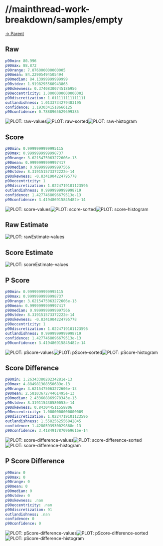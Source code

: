 
# //mainthread-work-breakdown/samples/empty

[→ Parent](../..)


## Raw


```yaml
p90min: 80.996
p90max: 88.872
p90range: 7.876000000000005
p90mean: 84.22905494505494
p90median: 84.13999999999999
p90stdev: 1.9198295560943863
p90skewness: 0.37408300745186956
p90eccentricity: 1.0000000000000002
p90discretization: 1.011111111111111
outlandishness: 1.0133734279483195
confidence: 1.1930341518666125
p90confidence: 0.7888965629699385

```

![PLOT: raw-values](./raw/values.svg)![PLOT: raw-sorted](./raw/sorted.svg)![PLOT: raw-histogram](./raw/histogram.svg)
## Score


```yaml
p90min: 0.9999999999995115
p90max: 0.9999999999998737
p90range: 3.6215475063272606e-13
p90mean: 0.9999999999997417
p90median: 0.9999999999997566
p90stdev: 8.319151573372222e-14
p90skewness: -0.8341904224795778
p90eccentricity: 1
p90discretization: 1.0224719101123596
outlandishness: 0.9999999999998719
confidence: 1.4277468096679513e-13
p90confidence: 3.419486915845482e-14

```

![PLOT: score-values](./score/values.svg)![PLOT: score-sorted](./score/sorted.svg)![PLOT: score-histogram](./score/histogram.svg)
## Raw Estimate

![PLOT: rawEstimate-values](./rawEstimate/values.svg)
## Score Estimate

![PLOT: scoreEstimate-values](./scoreEstimate/values.svg)
## P Score


```yaml
p90min: 0.9999999999995115
p90max: 0.9999999999998737
p90range: 3.6215475063272606e-13
p90mean: 0.9999999999997417
p90median: 0.9999999999997566
p90stdev: 8.319151573372222e-14
p90skewness: -0.8341904224795778
p90eccentricity: 1
p90discretization: 1.0224719101123596
outlandishness: 0.9999999999998719
confidence: 1.4277468096679513e-13
p90confidence: 3.419486915845482e-14

```

![PLOT: pScore-values](./pScore/values.svg)![PLOT: pScore-sorted](./pScore/sorted.svg)![PLOT: pScore-histogram](./pScore/histogram.svg)
## Score Difference


```yaml
p90min: 1.2634338020234281e-13
p90max: 4.884981308350689e-13
p90range: 3.6215475063272606e-13
p90mean: 2.5810367274461495e-13
p90median: 2.433608869978343e-13
p90stdev: 8.319115430580053e-14
p90skewness: 0.843044511558806
p90eccentricity: 1.0000000000000009
p90discretization: 1.0224719101123596
outlandishness: 1.5582562556842845
confidence: 1.4280593930029868e-13
p90confidence: 3.4184917870969616e-14

```

![PLOT: score-difference-values](./score-difference/values.svg)![PLOT: score-difference-sorted](./score-difference/sorted.svg)![PLOT: score-difference-histogram](./score-difference/histogram.svg)
## P Score Difference


```yaml
p90min: 0
p90max: 0
p90range: 0
p90mean: 0
p90median: 0
p90stdev: 0
p90skewness: .nan
p90eccentricity: .nan
p90discretization: 91
outlandishness: .nan
confidence: 0
p90confidence: 0

```

![PLOT: pScore-difference-values](./pScore-difference/values.svg)![PLOT: pScore-difference-sorted](./pScore-difference/sorted.svg)![PLOT: pScore-difference-histogram](./pScore-difference/histogram.svg)
